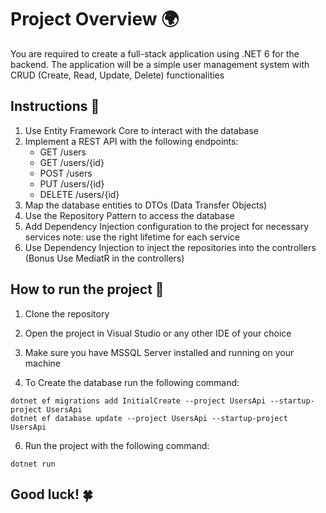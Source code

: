 # Project Overview 🌍

You are required to create a full-stack application using .NET 6 for the backend.
The application will be a simple user management system
with CRUD (Create, Read, Update, Delete) functionalities

## Instructions 📝
1. Use Entity Framework Core to interact with the database
2. Implement a REST API with the following endpoints:
    - GET /users
    - GET /users/{id}
    - POST /users
    - PUT /users/{id}
    - DELETE /users/{id}
3. Map the database entities to DTOs (Data Transfer Objects)
4. Use the Repository Pattern to access the database
5. Add Dependency Injection configuration to the project for necessary services note: use the right lifetime for each service
6. Use Dependency Injection to inject the repositories into the controllers (Bonus Use MediatR in the controllers)

## How to run the project 🚀

1. Clone the repository
2. Open the project in Visual Studio or any other IDE of your choice
3. Make sure you have MSSQL Server installed and running on your machine


5. To Create the database run the following command:
```shell
dotnet ef migrations add InitialCreate --project UsersApi --startup-project UsersApi
dotnet ef database update --project UsersApi --startup-project UsersApi
```

6. Run the project with the following command:
```shell
dotnet run 
```


## Good luck! 🍀

